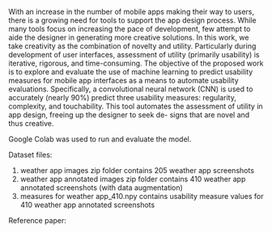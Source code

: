 With an increase in the number of mobile apps making their way to users, there is a growing need for tools to support the app design process. While many tools focus on increasing the pace of development, few attempt to aide the designer in generating more creative solutions. In this work, we take creativity as the combination of novelty and utility. Particularly during development of user interfaces, assessment of utility (primarily usability) is iterative, rigorous, and time-consuming. The objective of the proposed work is to explore and evaluate the use of machine learning to predict usability measures for mobile app interfaces as a means to automate usability evaluations. Specifically, a convolutional neural network (CNN) is used to accurately (nearly 90%) predict three usability measures: regularity, complexity, and touchability. This tool automates the assessment of utility in app design, freeing up the designer to seek de- signs that are novel and thus creative.

Google Colab was used to run and evaluate the model. 

Dataset files:
1) weather app images zip folder contains 205 weather app screenshots
2) weather app annotated images zip folder contains 410 weather app annotated screenshots (with data augmentation)
3) measures for weather app_410.npy contains usability measure values for 410 weather app annotated screenshots 

Reference paper:
